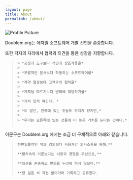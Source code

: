 ```yaml
---
layout: page
title: About
permalink: /about/
---
```


<img src="{{ site.baseurl }}/assets/profile-placeholder.gif" title="Profile Picture" class="profile">

Doublem.org는 애자일 소프트웨어 개발 선언을 존중합니다.

또한 각자의 자리에서 협력과 의견을 통한 성장을 지향합니다.



> ```
> > *공정과 도구보다 개인과 상호작용을*
> >
> > *포괄적인 문서보다 작동하는 소프트웨어를*
> >
> > *계약 협상보다 고객과의 협력을*
> >
> > *계획을 따르기보다 변화에 대응하기를*
> >
> > *가치 있게 여긴다. *
> >
> > *이 말은, 왼쪽에 있는 것들도 가치가 있지만,*
> >
> > *우리는 오른쪽에 있는 것들에 더 높은 가치를 둔다는 것이다.*
>
>
> ```
>
> 

이문구는 Doublem.org 에서는 조금 더 구체적으로 아래와 같습니다.

> ```
> 천편일률적인 책과 강의보다 사용자간 의사소통을 통해,**
>
> **활자속의 이론보다는 사용과 경험을 우선으로,**
>
> **의견을 존중하고 변화를 두려워 하지 않으며,**
>
> **한 걸음 씩 직접 밟아가며 기록하고 공유한다.
> ```
>
> 

















